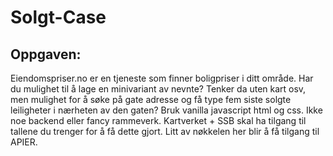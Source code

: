 # Solgt-Case

## Oppgaven:

Eiendomspriser.no er en tjeneste som finner boligpriser i ditt område. Har du mulighet til å lage en minivariant av nevnte? Tenker da uten kart osv, men mulighet for å søke på gate adresse og få type fem siste solgte leiligheter i nærheten av den gaten? Bruk vanilla javascript html og css. Ikke noe backend eller fancy rammeverk. Kartverket + SSB skal ha tilgang til tallene du trenger for å få dette gjort. Litt av nøkkelen her blir å få tilgang til APIER.
